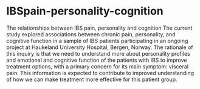 # IBSpain-personality-cognition
The relationships between IBS pain, personality and cognition
The current study explored associations between chronic pain, personality, and cognitive function in a sample of IBS
patients participating in an ongoing project at Haukeland University Hospital, Bergen, Norway. 
The rationale of this inquiry is that we need to understand more about personality profiles and emotional and cognitive function of the
patients with IBS to improve treatment options, with a primary concern for its main symptom: visceral pain. 
This information is expected to contribute to improved understanding of how we can make treatment more effective for this patient group.
